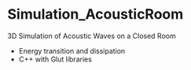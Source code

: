 # Simulation_AcousticRoom
3D Simulation of Acoustic Waves on a Closed Room

- Energy transition and dissipation
- C++ with Glut libraries
